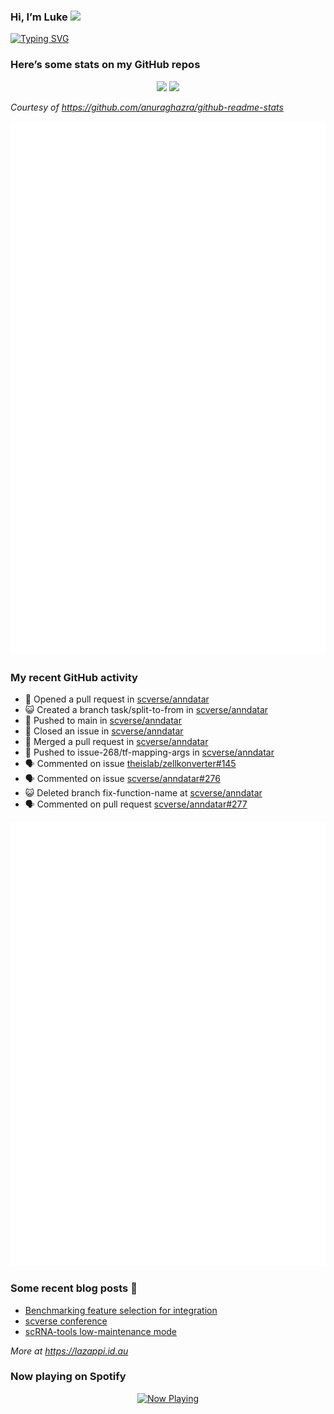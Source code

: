 
<!-- README.md is generated from README.Rmd. Please edit that file -->

### Hi, I’m Luke <img src="https://raw.githubusercontent.com/MartinHeinz/MartinHeinz/master/wave.gif" width="30px">

<!-- Customise this at https://readme-typing-svg.demolab.com -->

[![Typing
SVG](https://readme-typing-svg.demolab.com?font=Fira+Code&duration=3000&pause=200&color=9D24F7&center=true&random=true&width=435&lines=Data+scientist;Bioinformatician;Package+developer;Workflow+engineer)](https://git.io/typing-svg)

<!--
**lazappi/lazappi** is a ✨ _special_ ✨ repository because its `README.md` (this file) appears on your GitHub profile.
&#10;Here are some ideas to get you started:
&#10;- 🔭 I’m currently working on ...
- 🌱 I’m currently learning ...
- 👯 I’m looking to collaborate on ...
- 🤔 I’m looking for help with ...
- 💬 Ask me about ...
- 📫 How to reach me: ...
- 😄 Pronouns: ...
- ⚡ Fun fact: ...
-->

### Here’s some stats on my GitHub repos

<p align="center">
<img src="https://github-readme-stats.vercel.app/api?username=lazappi&count_private=true&show_icons=true&theme=buefy&hide_title=True">
<img src="https://github-readme-stats.vercel.app/api/top-langs/?username=lazappi&hide=html&theme=buefy&layout=compact">
</p>

*Courtesy of <https://github.com/anuraghazra/github-readme-stats>*

<p align="center" style="width:100%;">
<img src="https://github.com/lazappi/lazappi/raw/main/github-intro.svg">
</p>

### My recent GitHub activity

- 🤔 Opened a pull request in
  [scverse/anndatar](https://github.com/scverse/anndatar)
- 😺 Created a branch task/split-to-from in
  [scverse/anndatar](https://github.com/scverse/anndatar)
- 📨 Pushed to main in
  [scverse/anndatar](https://github.com/scverse/anndatar)
- 🎊 Closed an issue in
  [scverse/anndatar](https://github.com/scverse/anndatar)
- 🎉 Merged a pull request in
  [scverse/anndatar](https://github.com/scverse/anndatar)
- 📨 Pushed to issue-268/tf-mapping-args in
  [scverse/anndatar](https://github.com/scverse/anndatar)
- 🗣 Commented on issue
  [theislab/zellkonverter#145](https://github.com/theislab/zellkonverter#145)
- 🗣 Commented on issue
  [scverse/anndatar#276](https://github.com/scverse/anndatar#276)
- 😺 Deleted branch fix-function-name at
  [scverse/anndatar](https://github.com/scverse/anndatar)
- 🗣 Commented on pull request
  [scverse/anndatar#277](https://github.com/scverse/anndatar#277)

<p align="center" style="width:100%;">
<img src="https://github.com/lazappi/lazappi/raw/main/github-status.svg">
</p>

### Some recent blog posts 📝

- [Benchmarking feature selection for
  integration](https://lazappi.id.au/posts/2025-03-15-feature-selection-benchmark/)
- [scverse
  conference](https://lazappi.id.au/posts/2024-09-15-scverse-conference/)
- [scRNA-tools low-maintenance
  mode](https://lazappi.id.au/posts/2024-03-04-scRNAtools-low-maintenance/)

*More at <https://lazappi.id.au>*

### Now playing on Spotify

<p align="center">
<a href="https://now-playing-profile.lazappi.vercel.app/now-playing?open">
<img src="https://now-playing-profile.lazappi.vercel.app/now-playing" width="256" height="64" alt="Now Playing">
</a>
</p>

